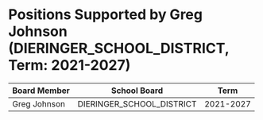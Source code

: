 # Positions Supported by Greg Johnson (DIERINGER_SCHOOL_DISTRICT, Term: 2021-2027)

| Board Member | School Board | Term |
|--------------|--------------|------|
| Greg Johnson | DIERINGER_SCHOOL_DISTRICT | 2021-2027 |

